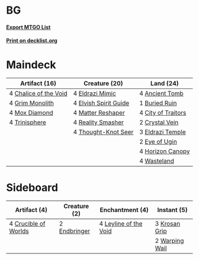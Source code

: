 # BG

#### [Export MTGO List](../collection/BG/BG.txt)
#### [Print on decklist.org](http://decklist.org/?deckmain=4%09Ancient%20Tomb%0A1%09Buried%20Ruin%0A4%09Chalice%20of%20the%20Void%0A4%09City%20of%20Traitors%0A2%09Crystal%20Vein%0A4%09Eldrazi%20Mimic%0A3%09Eldrazi%20Temple%0A4%09Elvish%20Spirit%20Guide%0A2%09Eye%20of%20Ugin%0A4%09Grim%20Monolith%0A4%09Horizon%20Canopy%0A4%09Matter%20Reshaper%0A4%09Mox%20Diamond%0A4%09Reality%20Smasher%0A4%09Thought-Knot%20Seer%0A4%09Trinisphere%0A4%09Wasteland&deckside=4%09Crucible%20of%20Worlds%0A2%09Endbringer%0A3%09Krosan%20Grip%0A4%09Leyline%20of%20the%20Void%0A2%09Warping%20Wail)
# Maindeck

|                                         Artifact (16)                                          |                                         Creature (20)                                          |                                          Land (24)                                          |
|------------------------------------------------------------------------------------------------|------------------------------------------------------------------------------------------------|---------------------------------------------------------------------------------------------|
|4 [Chalice of the Void](http://gatherer.wizards.com/Pages/Card/Details.aspx?multiverseid=370411)|4 [Eldrazi Mimic](http://gatherer.wizards.com/Pages/Card/Details.aspx?multiverseid=407512)      |4 [Ancient Tomb](http://gatherer.wizards.com/Pages/Card/Details.aspx?multiverseid=382842)    |
|4 [Grim Monolith](http://gatherer.wizards.com/Pages/Card/Details.aspx?multiverseid=12626)       |4 [Elvish Spirit Guide](http://gatherer.wizards.com/Pages/Card/Details.aspx?multiverseid=184542)|1 [Buried Ruin](http://gatherer.wizards.com/Pages/Card/Details.aspx?multiverseid=446977)     |
|4 [Mox Diamond](http://gatherer.wizards.com/Pages/Card/Details.aspx?multiverseid=212634)        |4 [Matter Reshaper](http://gatherer.wizards.com/Pages/Card/Details.aspx?multiverseid=407516)    |4 [City of Traitors](http://gatherer.wizards.com/Pages/Card/Details.aspx?multiverseid=397543)|
|4 [Trinisphere](http://gatherer.wizards.com/Pages/Card/Details.aspx?multiverseid=425823)        |4 [Reality Smasher](http://gatherer.wizards.com/Pages/Card/Details.aspx?multiverseid=407517)    |2 [Crystal Vein](http://gatherer.wizards.com/Pages/Card/Details.aspx?multiverseid=270466)    |
|                                                                                                |4 [Thought-Knot Seer](http://gatherer.wizards.com/Pages/Card/Details.aspx?multiverseid=407519)  |3 [Eldrazi Temple](http://gatherer.wizards.com/Pages/Card/Details.aspx?multiverseid=397690)  |
|                                                                                                |                                                                                                |2 [Eye of Ugin](http://gatherer.wizards.com/Pages/Card/Details.aspx?multiverseid=397726)     |
|                                                                                                |                                                                                                |4 [Horizon Canopy](http://gatherer.wizards.com/Pages/Card/Details.aspx?multiverseid=438806)  |
|                                                                                                |                                                                                                |4 [Wasteland](http://gatherer.wizards.com/Pages/Card/Details.aspx?multiverseid=413790)       |


# Sideboard

|                                         Artifact (4)                                          |                                     Creature (2)                                      |                                        Enchantment (4)                                         |                                       Instant (5)                                       |
|-----------------------------------------------------------------------------------------------|---------------------------------------------------------------------------------------|------------------------------------------------------------------------------------------------|-----------------------------------------------------------------------------------------|
|4 [Crucible of Worlds](http://gatherer.wizards.com/Pages/Card/Details.aspx?multiverseid=420598)|2 [Endbringer](http://gatherer.wizards.com/Pages/Card/Details.aspx?multiverseid=407513)|4 [Leyline of the Void](http://gatherer.wizards.com/Pages/Card/Details.aspx?multiverseid=205013)|3 [Krosan Grip](http://gatherer.wizards.com/Pages/Card/Details.aspx?multiverseid=370557) |
|                                                                                               |                                                                                       |                                                                                                |2 [Warping Wail](http://gatherer.wizards.com/Pages/Card/Details.aspx?multiverseid=407522)|

